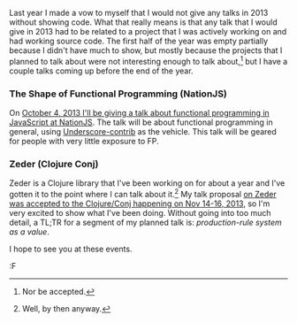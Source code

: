 Last year I made a vow to myself that I would not give any talks in 2013 without showing code.  What that really means is that any talk that I would give in 2013 had to be related to a project that I was actively working on and had working source code.  The first half of the year was empty partially because I didn't have much to show, but mostly because the projects that I planned to talk about were not interesting enough to talk about,[^rej] but I have a couple talks coming up before the end of the year.

### The Shape of Functional Programming (NationJS)

On [October 4, 2013 I'll be giving a talk about functional programming in JavaScript at NationJS](http://www.nationjs.com/).  The talk will be about functional programming in general, using [Underscore-contrib](https://github.com/documentcloud/underscore-contrib) as the vehicle.  This talk will be geared for people with very little exposure to FP.

### Zeder (Clojure Conj)

Zeder is a Clojure library that I've been working on for about a year and I've gotten it to the point where I can talk about it.[^by]  My talk proposal [on Zeder was accepted to the Clojure/Conj happening on Nov 14-16, 2013](http://clojure-conj.org/), so I'm very excited to show what I've been doing.  Without going into too much detail, a TL;TR for a segment of my planned talk is: *production-rule system as a value*. 

I hope to see you at these events.

:F

[^rej]: Nor be accepted.

[^by]: Well, by then anyway.